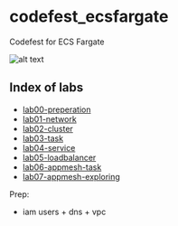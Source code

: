 # codefest_ecsfargate
Codefest for ECS Fargate

![alt text](https://github.com/terra10/codefest_ecsfargate/raw/master/banner.jpg "Codefest")

## Index of labs
* [lab00-preperation](lab00-preperation)
* [lab01-network](lab01-network)
* [lab02-cluster](lab02-cluster)
* [lab03-task](lab03-task)
* [lab04-service](lab04-service)
* [lab05-loadbalancer](lab05-loadbalancer)
* [lab06-appmesh-task](lab06-appmesh-task)
* [lab07-appmesh-exploring](lab07-appmesh-exploring)
 
Prep:
- iam users + dns + vpc
